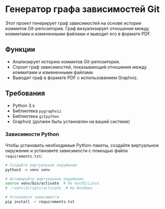 # Генератор графа зависимостей Git

Этот проект генерирует граф зависимостей на основе истории коммитов Git-репозитория. Граф визуализирует отношения между коммитами и измененными файлами и выводит его в формате PDF.

## Функции

- Анализирует историю коммитов Git-репозитория.
- Строит граф зависимостей, показывающий отношения между коммитами и измененными файлами.
- Выводит граф в формате PDF с использованием Graphviz.

## Требования

- Python 3.x
- Библиотека `pygraphviz`
- Библиотека `gitpython`
- Graphviz (должен быть установлен на вашей системе)

### Зависимости Python

Чтобы установить необходимые Python-пакеты, создайте виртуальное окружение и установите зависимости с помощью файла `requirements.txt`:

```bash
# Создайте виртуальное окружение
python3 -m venv venv

# Активируйте виртуальное окружение
source venv/bin/activate  # На macOS/Linux
# .\venv\Scripts\activate  # На Windows

# Установите зависимости
pip install -r requirements.txt
